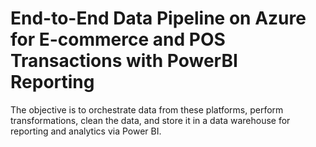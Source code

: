 # End-to-End Data Pipeline on Azure for E-commerce and POS Transactions with PowerBI Reporting
The objective is to orchestrate data from these platforms, perform transformations, clean the data, and store it in a data warehouse for reporting and analytics via Power BI.
